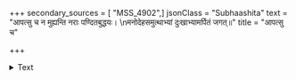 +++
secondary_sources = [ "MSS_4902",]
jsonClass = "Subhaashita"
text = "आपत्सु च न मुह्यन्ति नराः पण्दितबुद्धयः।  \nमनोदेहसमुत्थाभ्यां दुःखाभ्यामर्पितं जगत्॥"
title = "आपत्सु च"

+++

<details><summary>Text</summary>

आपत्सु च न मुह्यन्ति नराः पण्दितबुद्धयः।  
मनोदेहसमुत्थाभ्यां दुःखाभ्यामर्पितं जगत्॥
</details>
